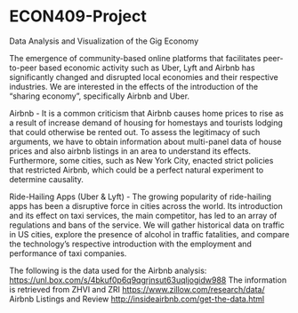 # ECON409-Project
Data Analysis and Visualization of the Gig Economy

The emergence of community-based online platforms that facilitates peer-to-peer based economic activity such as Uber, Lyft and Airbnb has significantly changed and disrupted local economies and their respective industries. We are interested in the effects of the introduction of the “sharing economy”, specifically Airbnb and Uber. 

Airbnb - It is a common criticism that Airbnb causes home prices to rise as a result of increase demand of housing for homestays and tourists lodging that could otherwise be rented out. To assess the legitimacy of such arguments, we have to obtain information about multi-panel data of house prices and also airbnb listings in an area to understand its effects. Furthermore, some cities, such as New York City, enacted strict policies that restricted Airbnb, which could be a perfect natural experiment to determine causality. 

Ride-Hailing Apps (Uber & Lyft) - The growing popularity of ride-hailing apps has been a disruptive force in cities across the world. Its introduction and its effect on taxi services, the main competitor, has led to an array of regulations and bans of the service. We will gather historical data on traffic in US cities, explore the presence of alcohol in traffic fatalities, and compare the technology’s respective introduction with the employment and performance of taxi companies. 

The following is the data used for the Airbnb analysis:
https://unl.box.com/s/4bkuf0p6q9qgrjnsut63uqljogidw988
The information is retrieved from 
ZHVI and ZRI https://www.zillow.com/research/data/
Airbnb Listings and Review http://insideairbnb.com/get-the-data.html

